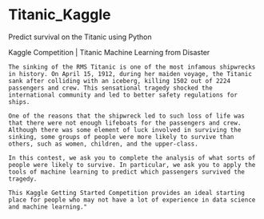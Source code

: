 # Titanic_Kaggle
Predict survival on the Titanic using  Python

Kaggle Competition | Titanic Machine Learning from Disaster

    The sinking of the RMS Titanic is one of the most infamous shipwrecks in history. On April 15, 1912, during her maiden voyage, the Titanic sank after colliding with an iceberg, killing 1502 out of 2224 passengers and crew. This sensational tragedy shocked the international community and led to better safety regulations for ships.

    One of the reasons that the shipwreck led to such loss of life was that there were not enough lifeboats for the passengers and crew. Although there was some element of luck involved in surviving the sinking, some groups of people were more likely to survive than others, such as women, children, and the upper-class.

    In this contest, we ask you to complete the analysis of what sorts of people were likely to survive. In particular, we ask you to apply the tools of machine learning to predict which passengers survived the tragedy.

    This Kaggle Getting Started Competition provides an ideal starting place for people who may not have a lot of experience in data science and machine learning."

